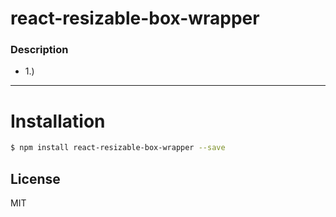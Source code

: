 # react-resizable-box-wrapper

### Description
  - 1.) 
***

# Installation

```sh
$ npm install react-resizable-box-wrapper --save
```

License
----
MIT

